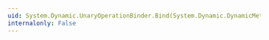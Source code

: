 ```yaml
---
uid: System.Dynamic.UnaryOperationBinder.Bind(System.Dynamic.DynamicMetaObject,System.Dynamic.DynamicMetaObject[])
internalonly: False
---
```

